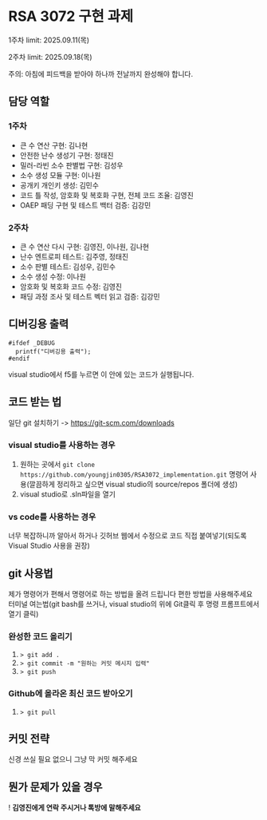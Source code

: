 # RSA 3072 구현 과제
<p>1주차 limit: 2025.09.11(목)</p>
<p>2주차 limit: 2025.09.18(목)</p>
<p>주의: 아침에 피드백을 받아야 하나까 전날까지 완성해야 합니다.</p>

## 담당 역할
### 1주차
* 큰 수 연산 구현: 김나현
* 안전한 난수 생성기 구현: 정태진
* 밀러-라빈 소수 판별법 구현: 김성우
* 소수 생성 모듈 구현: 이나원
* 공개키 개인키 생성: 김민수
* 코드 틀 작성, 암호화 및 복호화 구현, 전체 코드 조율: 김영진
* OAEP 패딩 구현 및 테스트 백터 검증: 김강민
### 2주차
* 큰 수 연산 다시 구현: 김영진, 이나원, 김나현
* 난수 엔트로피 테스트: 김주영, 정태진
* 소수 판별 테스트: 김성우, 김민수
* 소수 생성 수정: 이나원
* 암호화 및 복호화 코드 수정: 김영진
* 패딩 과정 조사 및 테스트 벡터 읽고 검증: 김강민

## 디버깅용 출력
```
#ifdef _DEBUG
  printf("디버깅용 출력");
#endif
```
visual studio에서 f5를 누르면 이 안에 있는 코드가 실행됩니다.

## 코드 받는 법
일단 git 설치하기 -> https://git-scm.com/downloads
### visual studio를 사용하는 경우
1. 원하는 곳에서 `git clone https://github.com/youngjin0305/RSA3072_implementation.git` 명령어 사용(깔끔하게 정리하고 싶으면 visual studio의 source/repos 폴더에 생성)
2. visual studio로 .sln파일을 열기
### vs code를 사용하는 경우
너무 복잡하니까 알아서 하거나 깃허브 웹에서 수정으로 코드 직접 붙여넣기(되도록 Visual Studio 사용을 권장)

## git 사용법
제가 명령어가 편해서 명령어로 하는 방법을 올려 드립니다 편한 방법을 사용해주세요
터미널 여는법(git bash를 쓰거나, visual studio의 위에 Git클릭 후 명령 프롬프트에서 열기 클릭)
### 완성한 코드 올리기
1. `> git add .`
2. `> git commit -m "원하는 커밋 메시지 입력"`
3. `> git push`
### Github에 올라온 최신 코드 받아오기
1. `> git pull`

## 커밋 전략
신경 쓰실 필요 없으니 그냥 막 커밋 해주세요

## 뭔가 문제가 있을 경우
! **김영진에게 연락 주시거나 톡방에 말해주세요**
